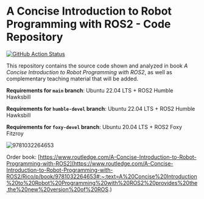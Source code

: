# A Concise Introduction to Robot Programming with ROS2 - Code Repository

[![GitHub Action
Status](https://github.com/fmrico/book_ros2/workflows/main/badge.svg)](https://github.com/fmrico/book_ros2)

This repository contains the source code shown and analyzed in book _A Concise Introduction to Robot Programming with ROS2_, as well as complementary teaching material that will be added.

**Requirements for `main` branch**: Ubuntu 22.04 LTS + ROS2 Humble Hawksbill

**Requirements for `humble-devel` branch**: Ubuntu 22.04 LTS + ROS2 Humble Hawksbill

**Requirements for `foxy-devel` branch**: Ubuntu 20.04 LTS + ROS2 Foxy Fitzroy


![9781032264653](https://user-images.githubusercontent.com/3810011/183239477-c98ee6a0-332f-40d2-b368-08a1383747e6.jpg)

Order book: [https://www.routledge.com/A-Concise-Introduction-to-Robot-Programming-with-ROS2](https://www.routledge.com/A-Concise-Introduction-to-Robot-Programming-with-ROS2/Rico/p/book/9781032264653#:~:text=A%20Concise%20Introduction%20to%20Robot%20Programming%20with%20ROS2%20provides%20the,the%20new%20version%20of%20ROS.)

